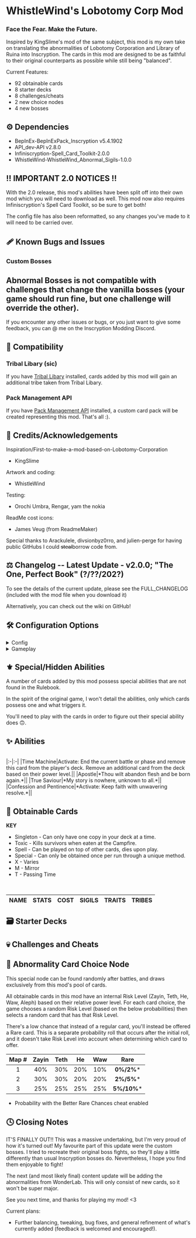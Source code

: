 # WhistleWind's Lobotomy Corp Mod

### Face the Fear. Make the Future.

Inspired by KingSlime's mod of the same subject, this mod is my own take on translating the abnormalities of Lobotomy Corporation and Library of Ruina into Inscryption.
The cards in this mod are designed to be as faithful to their original counterparts as possible while still being "balanced".

Current Features:
- 92 obtainable cards
- 8 starter decks
- 8 challenges/cheats
- 2 new choice nodes
- 4 new bosses

## ⚙️ Dependencies
- BepInEx-BepInExPack_Inscryption v5.4.1902
- API_dev-API v2.8.0
- Infiniscryption-Spell_Card_Toolkit-2.0.0
- WhistleWind-WhistleWind_Abnormal_Sigils-1.0.0

## ‼️ IMPORTANT 2.0 NOTICES ‼️
With the 2.0 release, this mod's abilities have been split off into their own mod which you will need to download as well.
This mod now also requires Infiniscryption's Spell Card Toolkit, so be sure to get both!

The config file has also been reformatted, so any changes you've made to it will need to be carried over.

## 🩹 Known Bugs and Issues
### Custom Bosses
Abnormal Bosses is not compatible with challenges that change the vanilla bosses (your game should run fine, but one challenge will override the other).
--------------------------

If you encounter any other issues or bugs, or you just want to give some feedback, you can @ me on the Inscryption Modding Discord.

## 🔗 Compatibility

### Tribal Libary (sic)
If you have [Tribal Libary](https://inscryption.thunderstore.io/package/Infiniscryption/Spell_Card_Toolkit/) installed,
cards added by this mod will gain an additional tribe taken from Tribal Libary.

### Pack Management API
If you have [Pack Management API](https://inscryption.thunderstore.io/package/Infiniscryption/Pack_Management_API/) installed,
a custom card pack will be created representing this mod. That's all :).

## 💌 Credits/Acknowledgements
Inspiration/First-to-make-a-mod-based-on-Lobotomy-Corporation
- KingSlime

Artwork and coding:
- WhistleWind

Testing:
- Orochi Umbra, Rengar, yam the nokia

ReadMe cost icons:
- James Veug (from ReadmeMaker)

Special thanks to Arackulele, divsionbyz0rro, and julien-perge for having public GitHubs I could ~~steal~~borrow code from.

## ⚖️ Changelog -- Latest Update - v2.0.0; "The One, Perfect Book" (?/??/202?)
To see the details of the current update, please see the FULL_CHANGELOG (included with the mod file when you download it)

Alternatively, you can check out the wiki on GitHub!

## 🛠️ Configuration Options

<details>
<summary>Config</summary>

### Enable Mod
#### Default value: True
Enables this mod's content.

### Special Abilities in Rulebook
#### Default Value: False
Adds Rulebook entries for hidden abilities, describing their effect and what card possesses it.

<details>
<summary>Config.Cards</summary>

### Disable Cards
#### Default value: None
Removes cards of the specified risk level from the pool of obtainable cards.

### Disable Donators
#### Default value: False
Removes the following abnormalities from the pool of obtainable cards:
- Backward Clock, Il Pianto della Luna, Army in Pink, Ppodae, Parasite Tree, Melting Love, Honoured Monk.

### Disable Ruina
#### Default value: False
Removes the following abnormalities from the pool of obtainable cards:
- Magical Girl C, Price of Silence, Nosferatu, The Road Home, Ozma, Silent Girl.

</details>
</details>

<details>
<summary>Gameplay</summary>

### Starter Deck
#### Default value: 0
PART 1 ONLY - Replaces your starting cards with one of this mod's custom decks.
- 0 - Default Deck
- 1 - One Sin, Fairy Festival, Old Lady
- 2 - Scorched Girl, Laetitia, Child of the Galaxy
- 3 - We Can Change Anything, All-Around Helper, Singing Machine
- 4 - Nothing There, Today's Shy Look, Pinocchio / Mirror of Adjustment
- 5 - Snow White's Apple, The Snow Queen, 
- 5 - The Road Home / Snow White's Apple, Warm-Hearted-Woodsman, Wisdom Scarecrow, Ozma / The Snow Queen
- 6 - Magical Girl S, Magical Girl H, Magical D, Magical Girl C / Laetitia
- 7 - Punishing Bird, Big Bird, Judgement Bird
- 8 - 3 Random Mod Cards
- 9 - Random Mod Deck (1-7)

<details>
<summary>Gameplay.Challenges</summary>

### Abnormal Bosses
#### Default value: False
PART 1 ONLY - Bosses will only use Abnormality cards.

### Abnormal Encounters
#### Default value: False
PART 1 ONLY - All regular battles will only use Abnormality cards.

### Miracle Worker
#### Default value: False
PART 1 ONLY - Leshy will play Plague Doctor during regular battles. Beware the Clock.

</details>

<details>
<summary>Gameplay.Cheats</summary>

### Better Rare Chances
#### Default value: False
PART 1 ONLY - Raises the chance of getting a Rare card from the abnormal choice node.

</details>

<details>
<summary>Gameplay.Nodes</summary>

### Disable Events
#### Default value: False
Disables special in-game events added by this mod.

### Disable Choice Node
#### Default value: False
Prevents the abnormal card choice node from appearing.

### Disable Sefirot Node
#### Default value: False
Prevents the sefirot card choice node from appearing.

### Choice Node at Start
#### Default value: False
Each new region will have an abnormal choice node at its start.

### Sefirot Node at Start
#### Default value: False
Each new region will have a sefirot choice node at its start.

</details>
</details>

## ⚜️ Special/Hidden Abilities
A number of cards added by this mod possess special abilities that are not found in the Rulebook.

In the spirit of the original game, I won't detail the abilities, only which cards possess one and what triggers it.

You'll need to play with the cards in order to figure out their special ability does 🙃.
 
## ✨ Abilities

<br>
|:-|:-|
|Time Machine|Activate: End the current battle or phase and remove this card from the player's deck. Remove an additional card from the deck based on their power level.||
|Apostle|*Thou wilt abandon flesh and be born again.*||
|True Saviour|*My story is nowhere, unknown to all.*||
|Confession and Pentinence|*Activate: Keep faith with unwavering resolve.*||

## 📜 Obtainable Cards

**KEY**
* Singleton - Can only have one copy in your deck at a time.
* Toxic - Kills survivors when eaten at the Campfire.
* Spell - Can be played on top of other cards, dies upon play.
* Special - Can only be obtained once per run through a unique method.
* X - Varies
* M - Mirror
* T - Passing Time

<br>

<!--

1B - <img align="center" src="https://i.imgur.com/H6vESv7.png"><img align="center" src="https://i.imgur.com/3L8GdcW.png"><img align="center" src="https://i.imgur.com/czecyiH.png">
2B - <img align="center" src="https://i.imgur.com/H6vESv7.png"><img align="center" src="https://i.imgur.com/3L8GdcW.png"><img align="center" src="https://i.imgur.com/vIrzRRC.png">
3B - <img align="center" src="https://i.imgur.com/H6vESv7.png"><img align="center" src="https://i.imgur.com/3L8GdcW.png"><img align="center" src="https://i.imgur.com/nR7Ce9J.png">
4B - <img align="center" src="https://i.imgur.com/H6vESv7.png"><img align="center" src="https://i.imgur.com/3L8GdcW.png"><img align="center" src="https://i.imgur.com/1c6PTpq.png">

x1 - <img align="center" src="https://i.imgur.com/GeMgIce.png"><img align="center" src="https://i.imgur.com/UMfuFFS.png"><img align="center" src="https://i.imgur.com/g6cUUvP.png">
x2 - <img align="center" src="https://i.imgur.com/GeMgIce.png"><img align="center" src="https://i.imgur.com/UMfuFFS.png"><img align="center" src="https://i.imgur.com/czecyiH.png">
x3 - <img align="center" src="https://i.imgur.com/GeMgIce.png"><img align="center" src="https://i.imgur.com/UMfuFFS.png"><img align="center" src="https://i.imgur.com/jnK5NEz.png">
x4 - <img align="center" src="https://i.imgur.com/GeMgIce.png"><img align="center" src="https://i.imgur.com/UMfuFFS.png"><img align="center" src="https://i.imgur.com/iJN52Ow.png">
x5 - <img align="center" src="https://i.imgur.com/GeMgIce.png"><img align="center" src="https://i.imgur.com/UMfuFFS.png"><img align="center" src="https://i.imgur.com/o1qsSmA.png">
x6 - <img align="center" src="https://i.imgur.com/GeMgIce.png"><img align="center" src="https://i.imgur.com/UMfuFFS.png"><img align="center" src="https://i.imgur.com/r1Q62Ck.png">
x7 - <img align="center" src="https://i.imgur.com/GeMgIce.png"><img align="center" src="https://i.imgur.com/UMfuFFS.png"><img align="center" src="https://i.imgur.com/mKxovtH.png">
x8 - <img align="center" src="https://i.imgur.com/GeMgIce.png"><img align="center" src="https://i.imgur.com/UMfuFFS.png"><img align="center" src="https://i.imgur.com/cEvPoTk.png">

E1 - <img align="center" src="https://i.imgur.com/C22peXt.png"><img align="center" src="https://i.imgur.com/hox8zlk.png"><img align="center" src="https://i.imgur.com/NcdGqIZ.png">
E2 - <img align="center" src="https://i.imgur.com/C22peXt.png"><img align="center" src="https://i.imgur.com/hox8zlk.png"><img align="center" src="https://i.imgur.com/3ngvEdK.png">
E3 - <img align="center" src="https://i.imgur.com/C22peXt.png"><img align="center" src="https://i.imgur.com/hox8zlk.png"><img align="center" src="https://i.imgur.com/Aem0MCG.png">
E4 - <img align="center" src="https://i.imgur.com/C22peXt.png"><img align="center" src="https://i.imgur.com/hox8zlk.png"><img align="center" src="https://i.imgur.com/P1yr67p.png">
E5 - <img align="center" src="https://i.imgur.com/C22peXt.png"><img align="center" src="https://i.imgur.com/hox8zlk.png"><img align="center" src="https://i.imgur.com/qeakSS4.png">
E6 - <img align="center" src="https://i.imgur.com/C22peXt.png"><img align="center" src="https://i.imgur.com/hox8zlk.png"><img align="center" src="https://i.imgur.com/lgHEMp9.png">

-->

|NAME|STATS|COST|SIGILS|TRAITS|TRIBES|
|:-|:-:|:-:|:-:|:-:|:-:|

</details>

## 🗃️ Starter Decks


## 💀 Challenges and Cheats


## 🎰 Abnormality Card Choice Node
This special node can be found randomly after battles, and draws exclusively from this mod's pool of cards.

All obtainable cards in this mod have an internal Risk Level (Zayin, Teth, He, Waw, Aleph) based on their relative power level.
For each card choice, the game chooses a random Risk Level (based on the below probabilities) then selects a random card that has that Risk Level.

There's a low chance that instead of a regular card, you'll instead be offered a Rare card.
This is a separate probability roll that occurs after the initial roll, and it doesn't take Risk Level into account when determining which card to offer.

|Map #|Zayin|Teth|He|Waw|**Rare**|
|:-:|:-:|:-:|:-:|:-:|:-:|
|1|40%|30%|20%|10%|**0%/2%***|
|2|30%|30%|20%|20%|**2%/5%***|
|3|25%|25%|25%|25%|**5%/10%***|

* Probability with the Better Rare Chances cheat enabled

## 🕓 Closing Notes
IT'S FINALLY OUT!!
This was a massive undertaking, but I'm very proud of how it's turned out!
My favourite part of this update were the custom bosses.
I tried to recreate their original boss fights, so they'll play a little differently than usual Inscryption bosses do.
Nevertheless, I hope you find them enjoyable to fight!

The next (and most likely final) content update will be adding the abnormalities from WonderLab.
This will only consist of new cards, so it won't be super major.

See you next time, and thanks for playing my mod! <3

Current plans:
* Further balancing, tweaking, bug fixes, and general refinement of what's currently added (feedback is welcomed and encouraged!).

